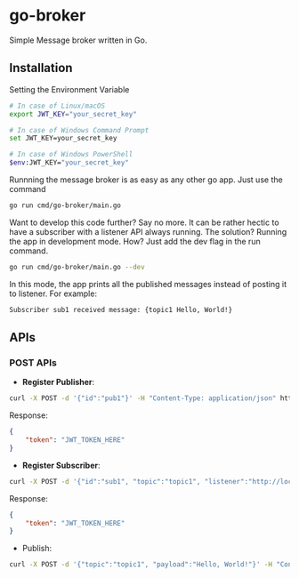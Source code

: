 # go-broker

Simple Message broker written in Go.

## Installation

Setting the Environment Variable

```bash
# In case of Linux/macOS
export JWT_KEY="your_secret_key"

# In case of Windows Command Prompt
set JWT_KEY=your_secret_key

# In case of Windows PowerShell
$env:JWT_KEY="your_secret_key"
```


Runnning the message broker is as easy as any other go app. Just use the command

```bash
go run cmd/go-broker/main.go
```

Want to develop this code further? Say no more. It can be rather hectic to have a subscriber with a listener API always running. The solution? Running the app in development mode. How? Just add the dev flag in the run command.

```bash
go run cmd/go-broker/main.go --dev
```

In this mode, the app prints all the published messages instead of posting it to listener. For example:

```bash
Subscriber sub1 received message: {topic1 Hello, World!}
```

## APIs

### POST APIs

- **Register Publisher**: 

```bash
curl -X POST -d '{"id":"pub1"}' -H "Content-Type: application/json" http://localhost:8080/register-publisher
```
  Response: 
```json
{
    "token": "JWT_TOKEN_HERE"
}
```

- **Register Subscriber**:

```bash
curl -X POST -d '{"id":"sub1", "topic":"topic1", "listener":"http://localhost:8081/listener"}' -H "Content-Type: application/json" http://localhost:8080/register-subscriber
```

Response:

```json
{
    "token": "JWT_TOKEN_HERE"
}
```

- Publish:

```bash
curl -X POST -d '{"topic":"topic1", "payload":"Hello, World!"}' -H "Content-Type: application/json" -H "Authorization: JWT_TOKEN_HERE" http://localhost:8080/publish
```
